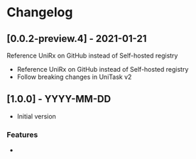# Changelog

## [0.0.2-preview.4] - 2021-01-21

Reference UniRx on GitHub instead of Self-hosted registry

- Reference UniRx on GitHub instead of Self-hosted registry
- Follow breaking changes in UniTask v2

## [1.0.0] - YYYY-MM-DD

* Initial version

### Features

* 
